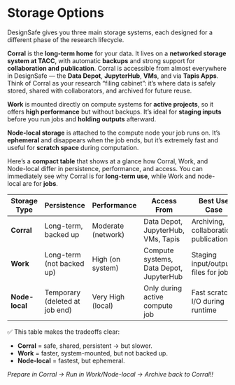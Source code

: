 # Storage Options

DesignSafe gives you three main storage systems, each designed for a different phase of the research lifecycle.

**Corral** is the **long-term home** for your data. It lives on a **networked storage system at TACC**, with automatic **backups** and strong support for **collaboration and publication**. Corral is accessible from almost everywhere in DesignSafe — the **Data Depot**, **JupyterHub**, **VMs**, and via **Tapis Apps**. Think of Corral as your research “filing cabinet”: it’s where data is safely stored, shared with collaborators, and archived for future reuse.

**Work** is mounted directly on compute systems for **active projects**, so it offers **high performance** but without backups. It’s ideal for **staging inputs** before you run jobs and **holding outputs** afterward.

**Node-local storage** is attached to the compute node your job runs on. It’s **ephemeral** and disappears when the job ends, but it’s extremely fast and useful for **scratch space** during computation.

Here’s a **compact table** that shows at a glance how Corral, Work, and Node-local differ in persistence, performance, and access. You can immediately see why Corral is for **long-term use**, while Work and node-local are for **jobs**.

| Storage Type   | Persistence                    | Performance        | Access From                             | Best Use Case                         |
| -------------- | ------------------------------ | ------------------ | --------------------------------------- | ------------------------------------- |
| **Corral**     | Long-term, backed up           | Moderate (network) | Data Depot, JupyterHub, VMs, Tapis      | Archiving, collaboration, publication |
| **Work**       | Long-term (not backed up)      | High (on system)   | Compute systems, Data Depot, JupyterHub | Staging input/output files for jobs   |
| **Node-local** | Temporary (deleted at job end) | Very High (local)  | Only during active compute job          | Fast scratch I/O during runtime       |

✅ This table makes the tradeoffs clear:

* **Corral** = safe, shared, persistent → but slower.
* **Work** = faster, system-mounted, but not backed up.
* **Node-local** = fastest, but ephemeral.

*Prepare in Corral → Run in Work/Node-local → Archive back to Corral!!*
